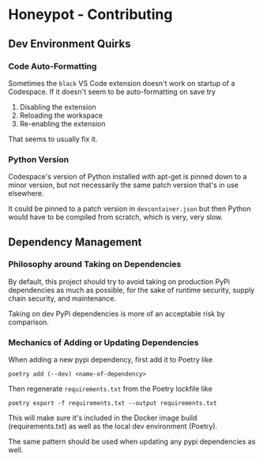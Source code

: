 # Honeypot - Contributing

## Dev Environment Quirks

### Code Auto-Formatting

Sometimes the `black` VS Code extension doesn't work on startup of a Codespace. If it doesn't seem to be auto-formatting on save try

1. Disabling the extension
2. Reloading the workspace
3. Re-enabling the extension

That seems to usually fix it.

### Python Version

Codespace's version of Python installed with apt-get is pinned down to a minor version, but not necessarily the same patch version that's in use elsewhere.

It could be pinned to a patch version in `devcontainer.json` but then Python would have to be compiled from scratch, which is very, very slow.

## Dependency Management

### Philosophy around Taking on Dependencies

By default, this project should try to avoid taking on production PyPi dependencies as much as possible, for the sake of runtime security, supply chain security, and maintenance.

Taking on dev PyPi dependencies is more of an acceptable risk by comparison.

### Mechanics of Adding or Updating Dependencies

When adding a new pypi dependency, first add it to Poetry like 

```
poetry add (--dev) <name-of-dependency>
```

Then regenerate `requirements.txt` from the Poetry lockfile like

```
poetry export -f requirements.txt --output requirements.txt
```

This will make sure it's included in the Docker image build (requirements.txt) as well as the local dev environment (Poetry).

The same pattern should be used when updating any pypi dependencies as well.